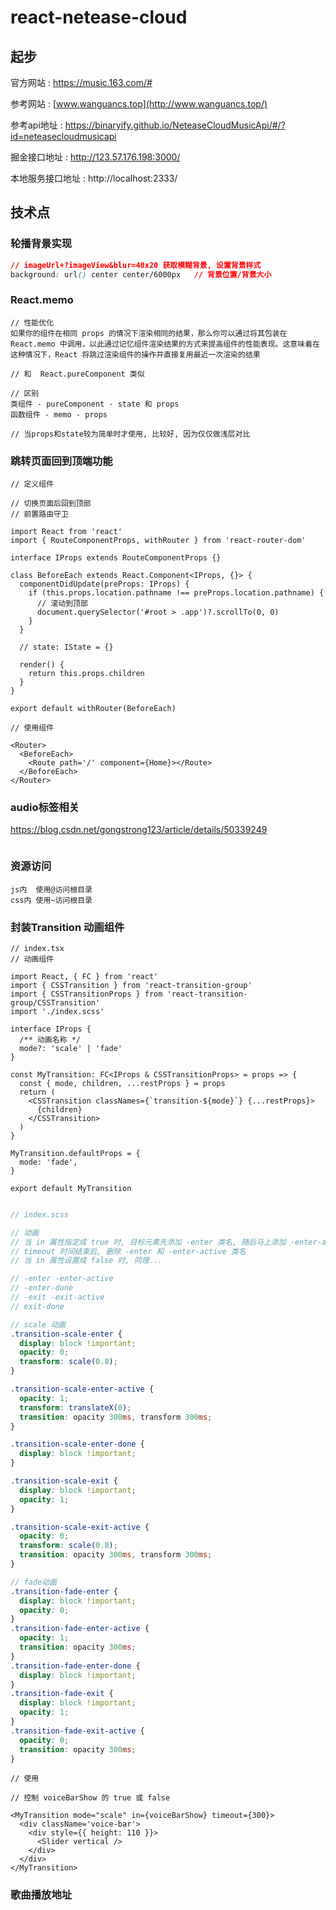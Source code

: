 # react-netease-cloud

## 起步

官方网站 : https://music.163.com/#

参考网站 : [www.wanguancs.top](http://www.wanguancs.top/)

参考api地址 : https://binaryify.github.io/NeteaseCloudMusicApi/#/?id=neteasecloudmusicapi

掘金接口地址 : http://123.57.176.198:3000/

本地服务接口地址 : http://localhost:2333/

## 技术点

### 轮播背景实现

```css
// imageUrl+?imageView&blur=40x20 获取模糊背景, 设置背景样式
background: url() center center/6000px   // 背景位置/背景大小
```

### React.memo 

```
// 性能优化
如果你的组件在相同 props 的情况下渲染相同的结果，那么你可以通过将其包装在 React.memo 中调用，以此通过记忆组件渲染结果的方式来提高组件的性能表现。这意味着在这种情况下，React 将跳过渲染组件的操作并直接复用最近一次渲染的结果

// 和  React.pureComponent 类似

// 区别
类组件 - pureComponent - state 和 props
函数组件 - memo - props

// 当props和state较为简单时才使用, 比较好, 因为仅仅做浅层对比
```

### 跳转页面回到顶端功能

```tsx
// 定义组件

// 切换页面后回到顶部
// 前置路由守卫

import React from 'react'
import { RouteComponentProps, withRouter } from 'react-router-dom'

interface IProps extends RouteComponentProps {}

class BeforeEach extends React.Component<IProps, {}> {
  componentDidUpdate(preProps: IProps) {
    if (this.props.location.pathname !== preProps.location.pathname) {
      // 滚动到顶部
      document.querySelector('#root > .app')?.scrollTo(0, 0)
    }
  }

  // state: IState = {}

  render() {
    return this.props.children
  }
}

export default withRouter(BeforeEach)

```

```tsx
// 使用组件

<Router>
  <BeforeEach>
    <Route path='/' component={Home}></Route>
  </BeforeEach>
</Router>
```

### audio标签相关

https://blog.csdn.net/gongstrong123/article/details/50339249

```html

```



### 资源访问

```
js内  使用@访问根目录
css内 使用~访问根目录

```
### 封装Transition 动画组件
```tsx
// index.tsx
// 动画组件

import React, { FC } from 'react'
import { CSSTransition } from 'react-transition-group'
import { CSSTransitionProps } from 'react-transition-group/CSSTransition'
import './index.scss'

interface IProps {
  /** 动画名称 */
  mode?: 'scale' | 'fade'
}

const MyTransition: FC<IProps & CSSTransitionProps> = props => {
  const { mode, children, ...restProps } = props
  return (
    <CSSTransition classNames={`transition-${mode}`} {...restProps}>
      {children}
    </CSSTransition>
  )
}

MyTransition.defaultProps = {
  mode: 'fade',
}

export default MyTransition


```

```scss
// index.scss

// 动画
// 当 in 属性指定成 true 时, 目标元素先添加 -enter 类名, 随后马上添加 -enter-active ; 
// timeout 时间结束后, 删除 -enter 和 -enter-active 类名
// 当 in 属性设置成 false 时, 同理...

// -enter -enter-active
// -enter-done
// -exit -exit-active
// exit-done

// scale 动画
.transition-scale-enter {
  display: block !important;
  opacity: 0;
  transform: scale(0.8);
}

.transition-scale-enter-active {
  opacity: 1;
  transform: translateX(0);
  transition: opacity 300ms, transform 300ms;
}

.transition-scale-enter-done {
  display: block !important;
}

.transition-scale-exit {
  display: block !important;
  opacity: 1;
}

.transition-scale-exit-active {
  opacity: 0;
  transform: scale(0.8);
  transition: opacity 300ms, transform 300ms;
}

// fade动画
.transition-fade-enter {
  display: block !important;
  opacity: 0;
}
.transition-fade-enter-active {
  opacity: 1;
  transition: opacity 300ms;
}
.transition-fade-enter-done {
  display: block !important;
}
.transition-fade-exit {
  display: block !important;
  opacity: 1;
}
.transition-fade-exit-active {
  opacity: 0;
  transition: opacity 300ms;
}

```
```tsx
// 使用

// 控制 voiceBarShow 的 true 或 false

<MyTransition mode="scale" in={voiceBarShow} timeout={300}>
  <div className='voice-bar'>
    <div style={{ height: 110 }}>
      <Slider vertical />
    </div>
  </div>
</MyTransition>
```

### 歌曲播放地址

